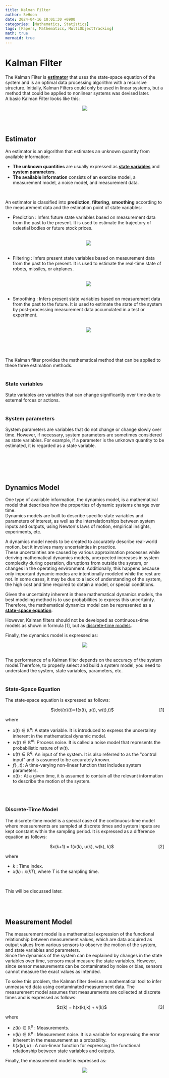 ```yaml
---
title: Kalman Filter
author: SeHoon
date: 2024-04-16 10:01:30 +0900
categories: [Mathematics, Statistics]
tags: [Papers, Mathematics, MultiObjectTracking]
math: true
mermaid: true
---
```


# Kalman Filter

The Kalman Filter is **[estimator](https://csh970605.github.io/posts/Kalman_Filter/#estimator)** that uses the state-space equation of the system and is an optimal data processing algorithm with a recursive structure. Initially, Kalman Filters could only be used in linear systems, but a method that could be applied to nonlinear systems was devised later.<br>
A basic Kalman Filter looks like this:

<center>

<img src="https://github.com/csh970605/csh970605.github.io/assets/28240052/27e45739-cd80-452e-b80f-f413a54ef2d0">
</center>

<br><br>


## Estimator

An estimator is an algorithm that estimates an unknown quantity from available information:

+ **The unknown quantities** are usually expressed as **[state variables](https://csh970605.github.io/posts/Kalman_Filter/#state-variables)** and **[system parameters](https://csh970605.github.io/posts/Kalman_Filter/#system-parameters)**.
+ **The available information** consists of an exercise model, a measurement model, a noise model, and measurement data.
<br>

An estimator is classified into **prediction**, **filtering**, **smoothing** according to the measurement data and the estimation point of state variables:
+ Prediction : Infers future state variables based on measurement data from the past to the present. It is used to estimate the trajectory of celestial bodies or future stock prices.<br><br>

    <center>
    <img src="https://github.com/csh970605/csh970605.github.io/assets/28240052/bfb2800a-09b5-4df4-8dc7-184d5c079c1b">
    </center><br>

+ Filtering : Infers present state variables based on measurement data from the past to the present. It is used to estimate the real-time state of robots, missiles, or airplanes.<br><br>

    <center>
    <img src="https://github.com/csh970605/csh970605.github.io/assets/28240052/3ad1fc7f-d057-42e7-ae8d-42f919769118">
    </center><br>

+ Smoothing : Infers present state variables based on measurement data from the past to the future. It is used to estimate the state of the system by post-processing measurement data accumulated in a test or experiment.<br><br>

    <center>
    <img src="https://github.com/csh970605/csh970605.github.io/assets/28240052/0b31f93f-d961-4f6f-ac4c-488675bde63d">
    </center><br>
<br><br>

The Kalman filter provides the mathematical method that can be applied to these three estimation methods.
<br><br>

### State variables

State variables are variables that can change significantly over time due to external forces or actions.
<br><br>


### System parameters

System parameters are variables that do not change or change slowly over time. However, if necessary, system parameters are sometimes considered as state variables. For example, if a parameter is the unknown quantity to be estimated, it is regarded as a state variable.

<br><br><br><br>

## Dynamics Model

One type of available information, the dynamics model, is a mathematical model that describes how the properties of dynamic systems change over time.<br>
Dynamics models are built to describe specific state variables and parameters of interest, as well as the interrelationships between system inputs and outputs, using Newton's laws of motion, empirical insights, experiments, etc.<br>

A dynamics model needs to be created to accurately describe real-world motion, but it involves many uncertainties in practice.<br>
These uncertainties are caused by various approximation processes while deriving mathematical dynamics models, unexpected increases in system complexity during operation, disruptions from outside the system, or changes in the operating environment. Additionally, this happens because only important dynamic modes are intentionally modeled while the rest are not. In some cases, it may be due to a lack of understanding of the system, the high cost and time required to obtain a model, or special conditions.<br>

Given the uncertainty inherent in these mathematical dynamics models, the best modeling method is to use probabilities to express this uncertainty.<br>
Therefore, the mathematical dynamics model can be represented as a **[state-space equation](https://csh970605.github.io/posts/Kalman_Filter/#state-space-equation)**.<br>

However, Kalman filters should not be developed as continuous-time models as shown in formula [1], but as [discrete-time models](https://csh970605.github.io/posts/Kalman_Filter/#discrete-time-model).<br>

Finally, the dynamics model is expressed as:
<center>

<img src="https://github.com/csh970605/csh970605.github.io/assets/28240052/a43ae4a4-e53d-4fbd-ad31-da60c5332f9e">
</center>
<br>

The performance of a Kalman filter depends on the accuracy of the system model.Therefore, to properly select and build a system model, you need to understand the system, state variables, parameters, etc.
<br><br>


### State-Space Equation

The state-space equation is expressed as follows:
<p align="center">
    <span>$\dot{x}(t)=f(x(t), u(t), w(t),t)$</span>
    <span style="float: right;">[1]</span>
</p>


where 
+ $x(t) \in \mathbb{R}^{p}$: A state variable. It is introduced to express the uncertainty inherent in the mathematical dynamic model.
+ $w(t) \in \mathbb{R}^{m}$: Process noise. It is called a noise model that represents the probabilistic nature of $w(t)$.
+ $u(t) \in \mathbb{R}^{q}$: An input of the system. It is also referred to as the "control input" and is assumed to be accurately known.
+ $f(\cdot, t)$: A time-varying non-linear function that includes system parameters.
+ $x(t)$ : At a given time, it is assumed to contain all the relevant information to describe the motion of the system.

<br><br>

### Discrete-Time Model


The discrete-time model is a special case of the continuous-time model where measurements are sampled at discrete times and system inputs are kept constant within the sampling period. It is expressed as a difference equation as follows:

<p align="center">
    <span>$x(k+1) = f(x(k), u(k), w(k), k)$</span>
    <span style="float: right;">[2]</span>
</p>

where
+ $k$ : Time index.
+ $x(k)$ : $x(kT)$, where $T$ is the sampling time.
<br>

This will be discussed later.

<br><br>

## Measurement Model

The measurement model is a mathematical expression of the functional relationship between measurement values, which are data acquired as output values from various sensors to observe the motion of the system, and state variables and parameters.<br>
Since the dynamics of the system can be explained by changes in the state variables over time, sensors must measure the state variables. However, since sensor measurements can be contaminated by noise or bias, sensors cannot measure the exact values as intended.<br>

To solve this problem, the Kalman filter devises a mathematical tool to infer unmeasured data using contaminated measurement data. The measurement model assumes that measurements are collected at discrete times and is expressed as follows:

<p align="center">
    <span>$z(k) = h(x(k),k) + v(k)$</span>
    <span style="float: right;">[3]</span>
</p>

where

+ $z(k) \in \mathbb{R}^{p}$ : Measurements.
+ $v(k) \in \mathbb{R}^{p}$ : Measurement noise. It is a variable for expressing the error inherent in the measurement as a probability.
+ $h(x(k),k)$ : A non-linear function for expressing the functional relationship between state variables and outputs.

Finally, the measurement model is expressed as:
<center>

<img src="https://github.com/csh970605/csh970605.github.io/assets/28240052/c9cd08a1-12eb-43e8-8134-b0fa84975671">
</center>

